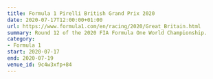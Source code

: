 ```yaml
---
title: Formula 1 Pirelli British Grand Prix 2020
date: 2020-07-17T12:00:00+01:00
url: https://www.formula1.com/en/racing/2020/Great_Britain.html
summary: Round 12 of the 2020 FIA Formula One World Championship.
category:
- Formula 1
start: 2020-07-17
end: 2020-07-19
venue_id: 9c4w3xfp+84
---
```


